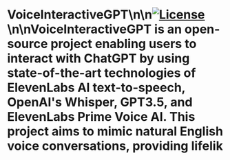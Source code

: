 # VoiceInteractiveGPT\n\n[![License](https://img.shields.io/badge/license-MIT-blue.svg)](LICENSE)\n\nVoiceInteractiveGPT is an open-source project enabling users to interact with ChatGPT by using state-of-the-art technologies of ElevenLabs AI text-to-speech, OpenAI's Whisper, GPT3.5, and ElevenLabs Prime Voice AI. This project aims to mimic natural English voice conversations, providing lifelik